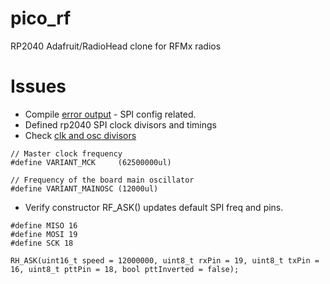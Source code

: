 # pico_rf
RP2040 Adafruit/RadioHead clone for RFMx radios

# Issues
  - Compile [error output]() - SPI config related.
  - Defined rp2040 SPI clock divisors and timings
  - Check [clk and osc divisors](https://github.com/dragino/RadioHead/blob/master/RHHardwareSPI.cpp)

```  
// Master clock frequency
#define VARIANT_MCK     (62500000ul)

// Frequency of the board main oscillator
#define VARIANT_MAINOSC (12000ul)
```
  - Verify constructor RF_ASK() updates default SPI freq and pins.

``` //RP2040 SPI_0 bus see Pins_Arduino.h move to RH_ASK.h 
#define MISO 16
#define MOSI 19
#define SCK 18

RH_ASK(uint16_t speed = 12000000, uint8_t rxPin = 19, uint8_t txPin = 16, uint8_t pttPin = 18, bool pttInverted = false);
